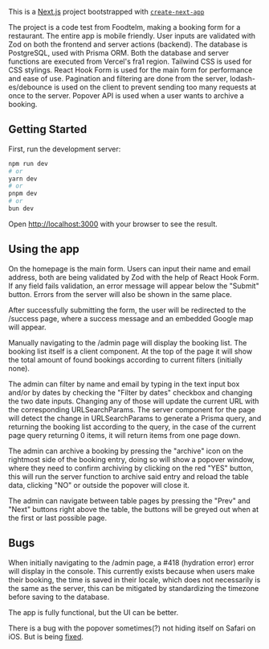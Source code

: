 This is a [Next.js](https://nextjs.org) project bootstrapped with [`create-next-app`](https://nextjs.org/docs/app/api-reference/cli/create-next-app)

The project is a code test from Foodtelm, making a booking form for a restaurant. The entire app is mobile friendly.
User inputs are validated with Zod on both the frontend and server actions (backend).
The database is PostgreSQL, used with Prisma ORM.
Both the database and server functions are executed from Vercel's fra1 region.
Tailwind CSS is used for CSS stylings.
React Hook Form is used for the main form for performance and ease of use.
Pagination and filtering are done from the server, lodash-es/debounce is used on the client to prevent sending too many requests at once to the server.
Popover API is used when a user wants to archive a booking.

## Getting Started

First, run the development server:

```bash
npm run dev
# or
yarn dev
# or
pnpm dev
# or
bun dev
```

Open [http://localhost:3000](http://localhost:3000) with your browser to see the result.

## Using the app

On the homepage is the main form. Users can input their name and email address, both are being validated by Zod with the help of React Hook Form. If any field fails validation, an error message will appear below the "Submit" button. Errors from the server will also be shown in the same place.

After successfully submitting the form, the user will be redirected to the /success page, where a success message and an embedded Google map will appear.

Manually navigating to the /admin page will display the booking list. The booking list itself is a client component. At the top of the page it will show the total amount of found bookings according to current filters (initially none).

The admin can filter by name and email by typing in the text input box and/or by dates by checking the "Filter by dates" checkbox and changing the two date inputs. Changing any of those will update the current URL with the corresponding URLSearchParams. The server component for the page will detect the change in URLSearchParams to generate a Prisma query, and returning the booking list according to the query, in the case of the current page query returning 0 items, it will return items from one page down.

The admin can archive a booking by pressing the "archive" icon on the rightmost side of the booking entry, doing so will show a popover window, where they need to confirm archiving by clicking on the red "YES" button, this will run the server function to archive said entry and reload the table data, clicking "NO" or outside the popover will close it.

The admin can navigate between table pages by pressing the "Prev" and "Next" buttons right above the table, the buttons will be greyed out when at the first or last possible page.

## Bugs

When initially navigating to the /admin page, a #418 (hydration error) error will display in the console. This currently exists because when users make their booking, the time is saved in their locale, which does not necessarily is the same as the server, this can be mitigated by standardizing the timezone before saving to the database.

The app is fully functional, but the UI can be better.

There is a bug with the popover sometimes(?) not hiding itself on Safari on iOS. But is being [fixed](https://bugs.webkit.org/show_bug.cgi?id=267688).

